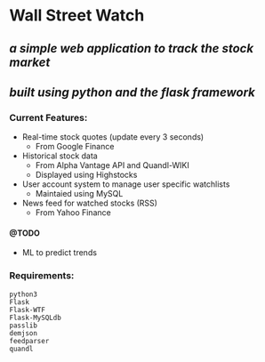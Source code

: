# __Wall Street Watch__
## _a simple web application to track the stock market_
## _built using python and the flask framework_

### Current Features:
* Real-time stock quotes (update every 3 seconds)
	* From Google Finance
* Historical stock data 
	* From Alpha Vantage API and Quandl-WIKI
	* Displayed using Highstocks
* User account system to manage user specific watchlists
	* Maintaied using MySQL
* News feed for watched stocks (RSS)
	* From Yahoo Finance

#### @TODO
* ML to predict trends

### Requirements:
~~~~
python3
Flask
Flask-WTF
Flask-MySQLdb
passlib
demjson
feedparser
quandl
~~~~
